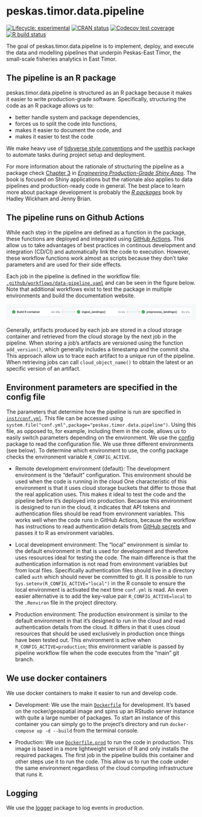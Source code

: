 
<!-- README.md is generated from README.Rmd. Please edit that file -->

# peskas.timor.data.pipeline

<!-- badges: start -->

[![Lifecycle:
experimental](https://img.shields.io/badge/lifecycle-experimental-orange.svg)](https://www.tidyverse.org/lifecycle/#experimental)
[![CRAN
status](https://www.r-pkg.org/badges/version/peskas.timor.data.pipeline)](https://CRAN.R-project.org/package=peskas.timor.data.pipeline)
[![Codecov test
coverage](https://codecov.io/gh/WorldFishCenter/peskas.timor.data.pipeline/branch/master/graph/badge.svg)](https://codecov.io/gh/WorldFishCenter/peskas.timor.data.pipeline?branch=master)
[![R build
status](https://github.com/WorldFishCenter/peskas.timor.data.pipeline/workflows/R-CMD-check/badge.svg)](https://github.com/WorldFishCenter/peskas.timor.data.pipeline/actions)
<!-- badges: end -->

The goal of peskas.timor.data.pipeline is to implement, deploy, and
execute the data and modelling pipelines that underpin Peskas-East
Timor, the small-scale fisheries analytics in East Timor.

## The pipeline is an R package

peskas.timor.data.pipeline is structured as an R package because it
makes it easier to write production-grade software. Specifically,
structuring the code as an R package allows us to:

  - better handle system and package dependencies,
  - forces us to split the code into functions,
  - makes it easier to document the code, and
  - makes it easier to test the code

We make heavy use of [tidyverse style
conventions](https://engineering-shiny.org) and the
[usethis](https://usethis.r-lib.org) package to automate tasks during
project setup and deployment.

For more information about the rationale of structuring the pipeline as
a package check
[Chapter 3](https://engineering-shiny.org/structuring-project.html#structuring-your-app_)
in [*Engineering Production-Grade Shiny
Apps*](https://engineering-shiny.org). The book is focused on Shiny
applications but the rationale also applies to data pipelines and
production-ready code in general. The best place to learn more about
package development is probably the [*R packages*](https://r-pkgs.org)
book by Hadley Wickham and Jenny Brian.

## The pipeline runs on Github Actions

While each step in the pipeline are defined as a function in the
package, these functions are deployed and integrated using [GitHub
Actions](https://docs.github.com/en/actions/learn-github-actions). This
allow us to take advantages of best practices in continous development
and integration (CD/CI) and automatically link the code to execution.
However, these workflow functions work almost as scripts because they
don’t take parameters and are used for their side effects.

Each job in the pipeline is defined in the workflow file:
[`.github/workflows/data-pipeline.yaml`](https://github.com/WorldFishCenter/peskas.timor.data.pipeline/blob/main/.github/workflows/data-pipeline.yaml)
and can be seen in the figure below. Note that additional workflows
exist to test the package in multiple environments and build the
documentation website.

![](man/figures/pipeline.png)

Generally, artifacts produced by each job are stored in a cloud storage
container and retrieved from the cloud storage by the next job in the
pipeline. When storing a job’s artifacts are versioned using the
function `add_version()`, which generally includes a timestamp and the
commit sha. This approach allow us to trace each artifact to a unique
run of the pipeline. When retrieving jobs can call `cloud_object_name()`
to obtain the latest or an specific version of an artifact.

## Environment parameters are specified in the config file

The parameters that determine how the pipeline is run are specified in
[`inst/conf.yml`](https://github.com/WorldFishCenter/peskas.timor.data.pipeline/blob/main/inst/conf.yml).
This file can be accessed using
`system.file("conf.yml",package="peskas.timor.data.pipeline")`. Using
this file, as opposed to, for example, including them in the code,
allows us to easily switch parameters depending on the environment. We
use the [config](https://github.com/rstudio/config) package to read the
configuration file. We use three different environments (see below). To
determine which environment to use, the config package checks the
environment variable `R_CONFIG_ACTIVE`.

  - Remote development environment (default): The development
    environment is the “default” configuration. This environment should
    be used when the code is running in the cloud One characteristic of
    this environment is that it uses cloud storage buckets that differ
    to those that the real application uses. This makes it ideal to test
    the code and the pipeline before it’s deployed into production.
    Because this environment is designed to run in the cloud, it
    indicates that API tokens and authentication files should be read
    from environment variables. This works well when the code runs in
    GitHub Actions, because the workflow has instructions to read
    authentication details from [GitHub
    secrets](https://docs.github.com/en/actions/reference/encrypted-secrets)
    and passes it to R as environment variables.

  - Local development environment: The “local” environment is similar to
    the default environment in that is used for development and
    therefore uses resources ideal for testing the code. The main
    difference is that the authentication information is not read from
    environment variables but from local files. Specifically
    authentication files should live in a directory called `auth` which
    should never be committed to git. It is possible to run
    `Sys.setenv(R_CONFIG_ACTIVE="local")` in the R console to ensure the
    local environment is activated the next time `conf.yml` is read. An
    even easier alternative is to add the key-value pair
    `R_CONFIG_ACTIVE=local` to the `.Renviron` file in the project
    directory.

  - Production environment: The production environment is similar to the
    default environment in that it’s designed to run in the cloud and
    read authentication details from the cloud. It differs in that it
    uses cloud resources that should be used exclusively in production
    once things have been tested out. This environment is active when
    `R_CONFIG_ACTIVE=production`; this environment variable is passed by
    pipeline workflow file when the code executes from the “main” git
    branch.

## We use docker containers

We use docker containers to make it easier to run and develop code.

  - Development: We use the main
    [`Dockerfile`](https://github.com/WorldFishCenter/peskas.timor.data.pipeline/blob/main/Dockerfile)
    for development. It’s based on the rocker/geospatial image and spins
    up an RStudio server instance with quite a large number of packages.
    To start an instance of this container you can simply go to the
    project’s directory and run `docker-compose up -d --build` from the
    terminal console.

  - Production: We use
    [`Dockerfile.prod`](https://github.com/WorldFishCenter/peskas.timor.data.pipeline/blob/main/Dockerfile.prod)
    to run the code in production. This image is based in a more
    lightweight version of R and only installs the required packages.
    The first job in the pipeline builds this container and other steps
    use it to run the code. This allow us to run the code under the same
    environment regardless of the cloud computing infrastructure that
    runs it.

## Logging

We use the [logger](https://daroczig.github.io/logger/) package to log
events in production.
